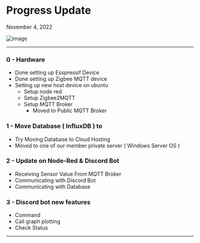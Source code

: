 
# Progress Update 

November 4, 2022

![image](https://user-images.githubusercontent.com/109336369/200114907-238c642a-b7bc-48f3-b0a8-a4123cbb0084.png)

* * *

### 0 - Hardware
- Done setting up Esspressif Device 
- Done setting up Zigbee MQTT device
- Setting up new host device on ubuntu 
  - Setup node red
  - Setup Zigbee2MQTT
  - Setup MQTT Broker 
    - Moved to Public MQTT Broker 

### 1 - Move Database ( InfluxDB ) to 
- Try Moving Database to Cloud Hosting
- Moved to one of our member private server ( Windows Server OS )

### 2 - Update on Node-Red & Discord Bot
- Receiving Sensor Value From MQTT Broker 
- Communicating with Discord Bot
- Communicating with Database

### 3 - Discord bot new features
- Command
- Call graph plotting
- Check Status


* * *
